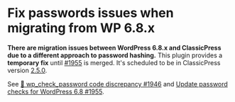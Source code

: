 # Fix passwords issues when migrating from WP 6.8.x

**There are migration issues between WordPress 6.8.x and ClassicPress due to a different approach to password hashing.**
This plugin provides a **temporary fix** until [#1955](https://github.com/ClassicPress/ClassicPress/pull/1955) is merged.
It's scheduled to be in ClassicPress version [2.5.0](https://github.com/ClassicPress/ClassicPress/milestone/31).


See [🐞 wp_check_password code discrepancy #1946](https://github.com/ClassicPress/ClassicPress/issues/1946) and [Update password checks for WordPress 6.8 #1955](https://github.com/ClassicPress/ClassicPress/pull/1955).
